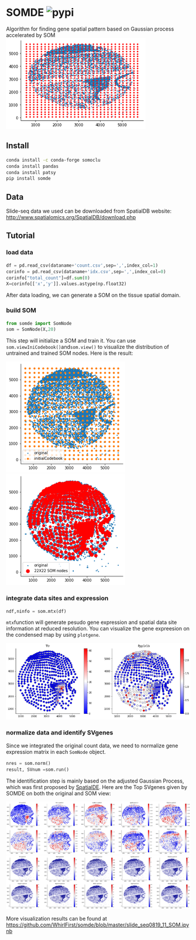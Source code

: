 
# SOMDE ![pypi](https://img.shields.io/pypi/v/somde)
Algorithm for finding gene spatial pattern based on Gaussian process accelerated by SOM
![gif](README_files/train.gif)

## Install

```bash
conda install -c conda-forge somoclu
conda install pandas
conda install patsy
pip install somde
```

## Data
Slide-seq data we used can be downloaded from SpatialDB website:
http://www.spatialomics.org/SpatialDB/download.php

## Tutorial


### load data
```python
df = pd.read_csv(dataname+'count.csv',sep=',',index_col=1)
corinfo = pd.read_csv(dataname+'idx.csv',sep=',',index_col=0)
corinfo["total_count"]=df.sum(0)
X=corinfo[['x','y']].values.astype(np.float32)
```
After data loading, we can generate a SOM on the tissue spatial domain.
### build SOM
```python
from somde import SomNode
som = SomNode(X,20)
```
This step will initialize a SOM and train it. You can use `som.viewIniCodebook()`and`som.view()` to visualize the distribution of untrained and trained SOM nodes. Here is the result:

![somde1](README_files/r1.png)
![somde2](README_files/r2.png)

### integrate data sites and expression
```python
ndf,ninfo = som.mtx(df)
```
`mtx`function will generate pesudo gene expression and spatial data site information at reduced resolution. You can visualize the gene expreesion on the condensed map by using `plotgene`.

![somde3](README_files/r3.png)

### normalize data and identify SVgenes
Since we integrated the original count data, we need to normalize gene expression matrix in each `SomNode` object.
```python
nres = som.norm()
result, SVnum =som.run()
```
The identification step is mainly based on the adjusted Gaussian Process, which was first proposed by [SpatialDE](https://github.com/Teichlab/SpatialDE). Here are the Top SVgenes given by SOMDE on both the original and SOM view:

![somde4](README_files/r4.png)
![somde5](README_files/r5.png)

More visualization results can be found at https://github.com/WhirlFirst/somde/blob/master/slide_seq0819_11_SOM.ipynb 


